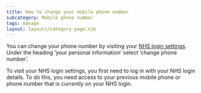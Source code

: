 ```yaml
---
title: How to change your mobile phone number
subcategory: Mobile phone number
tags: manage
layout: layouts/category-page.njk
---
```

You can change your phone number by visiting your [NHS login settings](https://settings.login.nhs.uk/ "NHS login settings"). Under the heading ‘your personal information’ select ‘change phone number’.

To visit your NHS login settings, you first need to log in with your NHS login details. To do this, you need access to your previous mobile phone or phone number that is currently on your NHS login.
